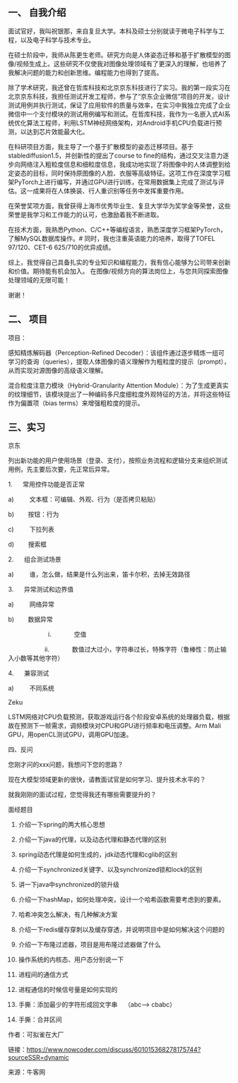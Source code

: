 ## 一、 自我介绍

面试官好，我叫祝银那，来自复旦大学。本科及硕士分别就读于微电子科学与工程，以及电子科学与技术专业。

在硕士阶段中，我师从陈更生老师。研究方向是人体姿态迁移和基于扩散模型的图像/视频生成上。这些研究不仅使我对图像处理领域有了更深入的理解，也培养了我解决问题的能力和创新思维。编程能力也得到了提高。

除了学术研究，我还曾在哲库科技和北京京东科技进行了实习。我的第一段实习在北京京东科技，我担任测试开发工程师，参与了“京东企业微信”项目的开发，设计测试用例并执行测试，保证了应用软件的质量与效率，在实习中我独立完成了企业微信中一个支付模块的测试用例编写和测试。在哲库科技，我作为一名嵌入式AI系统优化算法工程师，利用LSTM神经网络架构，对Android手机CPU负载进行预测，以达到芯片效能最大化。

在科研项目方面，我主导了一个基于扩散模型的姿态迁移项目。基于stablediffusion1.5，并创新性的提出了course to fine的结构，通过交叉注意力逐步向网络注入粗粒度信息和细粒度信息，我成功地实现了将图像中的人体调整到给定姿态的目标，同时保持原图像的人脸、衣服等高级特征。这项工作在深度学习框架PyTorch上进行编写，并通过GPU进行训练，在常用数据集上完成了测试与评估。这一成果将在人体换装、行人重识别等任务中发挥重要作用。


在荣誉奖项方面，我曾获得上海市优秀毕业生、复旦大学华为奖学金等荣誉，这些荣誉是我学习和工作能力的认可，也激励着我不断进取。

在技术方面，我熟悉Python、C/C++等编程语言，熟悉深度学习框架PyTorch，了解MySQL数据库操作。# 同时，我也注重英语能力的培养，取得了TOFEL 97/120、CET-6 625/710的优异成绩。

综上，我觉得自己具备扎实的专业知识和编程能力，我有信心能够为公司带来创新和价值。期待能有机会加入。
在图像/视频方向的算法岗位上，与您共同探索图像处理领域的无限可能！

谢谢！

## 二、 项目

项目：

感知精炼解码器（Perception-Refined Decoder）：该组件通过逐步精炼一组可学习的查询（queries），提取人体图像的语义理解作为粗粒度的提示（prompt），从而实现对源图像的高级语义理解。

混合粒度注意力模块（Hybrid-Granularity Attention Module）：为了生成更真实的纹理细节，该模块提出了一种编码多尺度细粒度外观特征的方法，并将这些特征作为偏置项（bias terms）来增强粗粒度的提示。

## 三、实习

京东

列出新功能的用户使用场景（登录、支付），按照业务流程和逻辑分支来组织测试用例，先主要后次要，先正常后异常。

1.      常用控件功能是否正常

a)         文本框：可编辑、外观、行为（是否拷贝粘贴）

b)        按钮：行为

c)         下拉列表

d)        搜索框

2.      组合测试场景

a)         谁，怎么做，结果是什么列出来，笛卡尔积，去掉无效路径

3.      异常测试和边界值

a)         网络异常

b)        数据异常

                       i.             空值

                     ii.             数值过大过小，字符串过长，特殊字符（鲁棒性：防止输入小数等其他字符）

4.      兼容测试

a)         不同系统

Zeku

LSTM网络对CPU负载预测，获取游戏运行各个阶段安卓系统的处理器负载，根据故在预测下一帧需求，调频模块对CPU和GPU进行频率和电压调整。Arm Mali GPU，用openCL测试GPU，调用GPU加速。

四、反问

您刚才问的xxx问题，我想问下您的思路？

现在大模型领域更新的很快，请教面试官是如何学习、提升技术水平的？

就我刚刚的面试过程，您觉得我还有哪些需要提升的？

面经题目

1. 介绍一下spring的两大核心思想

2. 介绍一下java的代理，以及动态代理和静态代理的区别

3. spring动态代理是如何生成的，jdk动态代理和cglib的区别

4. 介绍一下synchronized关键字、以及synchronized锁和lock的区别

5. 讲一下java中synchronized的锁升级

6. 介绍一下hashMap，如何处理冲突，设计一个哈希函数需要考虑到的要素。

7. 哈希冲突怎么解决，有几种解决方案

8. 介绍一下redis缓存穿刺以及缓存穿透，并说明项目中是如何解决这个问题的

9. 介绍一下布隆过滤器，项目是用布隆过滤器做了什么

10. 操作系统的内核态、用户态分别说一下

11. 进程间的通信方式

12. 进程通信的时候信号量是如何实现的

13. 手撕：添加最少的字符形成回文字串    （abc--&gt; cbabc）

14. 手撕：合并区间

作者：可拟雀在大厂

链接：https://www.nowcoder.com/discuss/601015368278175744?sourceSSR=dynamic

来源：牛客网